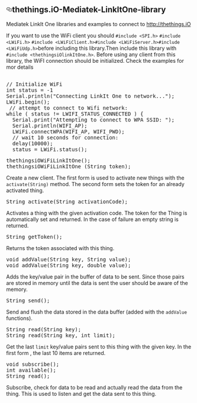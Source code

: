 <html lang="en" class=" is-copy-enabled">
  <meta name="description" content="thethings.iO-Mediatek-LinkItOne-library - Mediatek LinkIt One libraries and examples to connect to ">
  <meta name="go-import" content="github.com/boasdi/thethings.iO-Mediatek-LinkItOne-library git https://github.com/boasdi/thethings.iO-Mediatek-LinkItOne-library.git">













  <div id="readme" class="readme blob instapaper_body">
    <article class="markdown-body entry-content" itemprop="text"><h1><a id="user-content-thethingsio-mediatek-linkitone-library" class="anchor" href="#thethingsio-mediatek-linkitone-library" aria-hidden="true"><svg aria-hidden="true" class="octicon octicon-link" height="16" role="img" version="1.1" viewBox="0 0 16 16" width="16"><path d="M4 9h1v1h-1c-1.5 0-3-1.69-3-3.5s1.55-3.5 3-3.5h4c1.45 0 3 1.69 3 3.5 0 1.41-0.91 2.72-2 3.25v-1.16c0.58-0.45 1-1.27 1-2.09 0-1.28-1.02-2.5-2-2.5H4c-0.98 0-2 1.22-2 2.5s1 2.5 2 2.5z m9-3h-1v1h1c1 0 2 1.22 2 2.5s-1.02 2.5-2 2.5H9c-0.98 0-2-1.22-2-2.5 0-0.83 0.42-1.64 1-2.09v-1.16c-1.09 0.53-2 1.84-2 3.25 0 1.81 1.55 3.5 3 3.5h4c1.45 0 3-1.69 3-3.5s-1.5-3.5-3-3.5z"></path></svg></a>thethings.iO-Mediatek-LinkItOne-library</h1>

<p>Mediatek LinkIt One libraries and examples to connect to <a href="http://thethings.iO">http://thethings.iO</a></p>


<p>If you want to use the WiFi client you should <code>#include &lt;SPI.h&gt;</code> <code>#include &lt;LWiFi.h&gt;</code> <code>#include &lt;LWiFiClient.h&gt;</code><code>#include &lt;LWiFiServer.h&gt;</code><code>#include &lt;LWiFiUdp.h&gt;</code>before including this library.Then include this library with <code>#include &lt;thethingsiOlinkItOne.h&gt;</code>. Before using any client from this library, the WiFI connection should be initialized. Check the examples for mor details</p>

<div class="highlight highlight-source-c++"><pre><span class="pl-c">
// Initialize WiFi
int status = -1
Serial.println("Connecting LinkIt One to network...");
LWiFi.begin();
 // attempt to connect to Wifi network:
while ( status != LWIFI_STATUS_CONNECTED ) {
  Serial.print("Attempting to connect to WPA SSID: ");
  Serial.println(WIFI_AP);
  LWiFi.connectWPA(WIFI_AP, WIFI_PWD);
  // wait 10 seconds for connection:
  delay(10000);
  status = LWiFi.status();
</pre></div>



<div class="highlight highlight-source-c++"><pre><span class="pl-en">thethingsiOWiFiLinkItOne();
thethingsiOWiFiLinkItOne (String token);
</pre></div>

<p>Create a new client. The first form is used to activate new things with the <code>activate(String)</code> method. The second form sets the token for an already activated thing.</p>

<div class="highlight highlight-source-c++"><pre>String <span class="pl-en">activate</span>(String activationCode);</pre></div>

<p>Activates a thing with the given activation code. The token for the Thing is automatically set and returned. In the case of failure an empty string is returned.</p>

<div class="highlight highlight-source-c++"><pre>String <span class="pl-en">getToken</span>();</pre></div>

<p>Returns the token associated with this thing.</p>

<div class="highlight highlight-source-c++"><pre><span class="pl-k">void</span> <span class="pl-en">addValue</span>(String key, String value);
<span class="pl-k">void</span> <span class="pl-en">addValue</span>(String key, <span class="pl-k">double</span> value);</pre></div>

<p>Adds the key/value pair in the buffer of data to be sent. Since those pairs are stored in memory until the data is sent the user should be aware of the memory.</p>

<div class="highlight highlight-source-c++"><pre>String <span class="pl-en">send</span>();</pre></div>

<p>Send and flush the data stored in the data buffer (added with the <code>addValue</code> functions).</p>

<div class="highlight highlight-source-c++"><pre>String <span class="pl-en">read</span>(String key);
String <span class="pl-en">read</span>(String key, <span class="pl-k">int</span> limit);</pre></div>

<p>Get the last <code>limit</code> key/value pairs sent to this thing with the given key. In the first form , the last 10 items are returned.</p>

<div class="highlight highlight-source-c++"><pre><span class="pl-k">void</span> <span class="pl-en">subscribe</span>();
<span class="pl-k">int</span> <span class="pl-en">available</span>();
String <span class="pl-en">read</span>();</pre></div>

<p>Subscribe, check for data to be read and actually read the data from the thing. This is used to listen and get the data sent to this thing.</p>
</article>
  </div>

</div>

</article>
  </div>

</div>

 </body>
</html>
